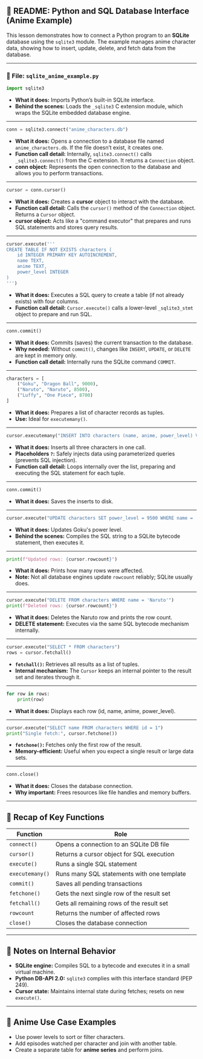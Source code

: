  

## 📘 README: Python and SQL Database Interface (Anime Example)

This lesson demonstrates how to connect a Python program to an **SQLite** database using the `sqlite3` module. The example manages anime character data, showing how to insert, update, delete, and fetch data from the database.

---

### 🔧 File: `sqlite_anime_example.py`

```python
import sqlite3
```

* **What it does:** Imports Python’s built-in SQLite interface.
* **Behind the scenes:** Loads the `_sqlite3` C extension module, which wraps the SQLite embedded database engine.

---

```python
conn = sqlite3.connect("anime_characters.db")
```

* **What it does:** Opens a connection to a database file named `anime_characters.db`. If the file doesn’t exist, it creates one.
* **Function call detail:** Internally, `sqlite3.connect()` calls `_sqlite3.connect()` from the C extension. It returns a `Connection` object.
* **conn object:** Represents the open connection to the database and allows you to perform transactions.

---

```python
cursor = conn.cursor()
```

* **What it does:** Creates a **cursor** object to interact with the database.
* **Function call detail:** Calls the `cursor()` method of the `Connection` object. Returns a `Cursor` object.
* **cursor object:** Acts like a "command executor" that prepares and runs SQL statements and stores query results.

---

```python
cursor.execute('''
CREATE TABLE IF NOT EXISTS characters (
    id INTEGER PRIMARY KEY AUTOINCREMENT,
    name TEXT,
    anime TEXT,
    power_level INTEGER
)
''')
```

* **What it does:** Executes a SQL query to create a table (if not already exists) with four columns.
* **Function call detail:** `Cursor.execute()` calls a lower-level `_sqlite3_stmt` object to prepare and run SQL.

---

```python
conn.commit()
```

* **What it does:** Commits (saves) the current transaction to the database.
* **Why needed:** Without `commit()`, changes like `INSERT`, `UPDATE`, or `DELETE` are kept in memory only.
* **Function call detail:** Internally runs the SQLite command `COMMIT`.

---

```python
characters = [
    ("Goku", "Dragon Ball", 9000),
    ("Naruto", "Naruto", 8500),
    ("Luffy", "One Piece", 8700)
]
```

* **What it does:** Prepares a list of character records as tuples.
* **Use:** Ideal for `executemany()`.

---

```python
cursor.executemany("INSERT INTO characters (name, anime, power_level) VALUES (?, ?, ?)", characters)
```

* **What it does:** Inserts all three characters in one call.
* **Placeholders `?`:** Safely injects data using parameterized queries (prevents SQL injection).
* **Function call detail:** Loops internally over the list, preparing and executing the SQL statement for each tuple.

---

```python
conn.commit()
```

* **What it does:** Saves the inserts to disk.

---

```python
cursor.execute("UPDATE characters SET power_level = 9500 WHERE name = 'Goku'")
```

* **What it does:** Updates Goku's power level.
* **Behind the scenes:** Compiles the SQL string to a SQLite bytecode statement, then executes it.

---

```python
print(f"Updated rows: {cursor.rowcount}")
```

* **What it does:** Prints how many rows were affected.
* **Note:** Not all database engines update `rowcount` reliably; SQLite usually does.

---

```python
cursor.execute("DELETE FROM characters WHERE name = 'Naruto'")
print(f"Deleted rows: {cursor.rowcount}")
```

* **What it does:** Deletes the Naruto row and prints the row count.
* **DELETE statement:** Executes via the same SQL bytecode mechanism internally.

---

```python
cursor.execute("SELECT * FROM characters")
rows = cursor.fetchall()
```

* **`fetchall()`:** Retrieves all results as a list of tuples.
* **Internal mechanism:** The `Cursor` keeps an internal pointer to the result set and iterates through it.

---

```python
for row in rows:
    print(row)
```

* **What it does:** Displays each row (id, name, anime, power\_level).

---

```python
cursor.execute("SELECT name FROM characters WHERE id = 1")
print("Single fetch:", cursor.fetchone())
```

* **`fetchone()`:** Fetches only the first row of the result.
* **Memory-efficient:** Useful when you expect a single result or large data sets.

---

```python
conn.close()
```

* **What it does:** Closes the database connection.
* **Why important:** Frees resources like file handles and memory buffers.

---

## 🧪 Recap of Key Functions

| Function        | Role                                       |
| --------------- | ------------------------------------------ |
| `connect()`     | Opens a connection to an SQLite DB file    |
| `cursor()`      | Returns a cursor object for SQL execution  |
| `execute()`     | Runs a single SQL statement                |
| `executemany()` | Runs many SQL statements with one template |
| `commit()`      | Saves all pending transactions             |
| `fetchone()`    | Gets the next single row of the result set |
| `fetchall()`    | Gets all remaining rows of the result set  |
| `rowcount`      | Returns the number of affected rows        |
| `close()`       | Closes the database connection             |

---

## 📌 Notes on Internal Behavior

* **SQLite engine:** Compiles SQL to a bytecode and executes it in a small virtual machine.
* **Python DB-API 2.0:** `sqlite3` complies with this interface standard (PEP 249).
* **Cursor state:** Maintains internal state during fetches; resets on new `execute()`.

---

## 👾 Anime Use Case Examples

* Use power levels to sort or filter characters.
* Add episodes watched per character and join with another table.
* Create a separate table for **anime series** and perform joins.

